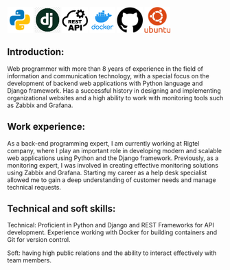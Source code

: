 
<div>
    <img src="python.png" style="width:60px;height:60px;">
    <img src="django.png" style="width:60px;height:60px;">
    <img src="restApi.png" style="width:60px;height:60px;">
    <img src="docker.png" style="width:60px;height:60px;">
    <img src="github.png" style="width:60px;height:60px;">
    <img src="ubuntu.png" style="width:60px;height:60px;">
</div>
<h2>Introduction:</h2>
<p>Web programmer with more than 8 years of experience in the field of information and communication technology, with a special focus on the development of backend web applications with Python language and Django framework. Has a successful history in designing and implementing organizational websites and a high ability to work with monitoring tools such as Zabbix and Grafana.</p>
<h2>Work experience:</h2>
<p>As a back-end programming expert, I am currently working at Rigtel company, where I play an important role in developing modern and scalable web applications using Python and the Django framework. Previously, as a monitoring expert, I was involved in creating effective monitoring solutions using Zabbix and Grafana. Starting my career as a help desk specialist allowed me to gain a deep understanding of customer needs and manage technical requests.</p>
<h2>Technical and soft skills:</h2>
<p>Technical: Proficient in Python and Django and REST Frameworks for API development. Experience working with Docker for building containers and Git for version control.</p> 
<p>Soft: having high public relations and the ability to interact effectively with team members.</p>
